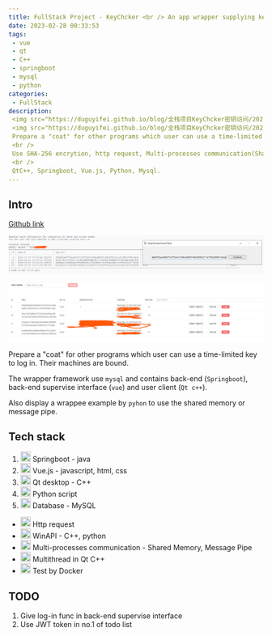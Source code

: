 ```yaml
---
title: FullStack Project - KeyChcker <br /> An app wrapper supplying key access with time and machine limited and communication between wrapper and wrappee.
date: 2023-02-28 00:33:53
tags:
 - vue
 - qt
 - C++
 - springboot
 - mysql
 - python
categories:
 - FullStack
description: 
 <img src="https://duguyifei.github.io/blog/全栈项目KeyChcker密钥访问/2023-02-27-20-49-51.png" >
 <img src="https://duguyifei.github.io/blog/全栈项目KeyChcker密钥访问/2023-02-27-21-04-32.png" >
 Prepare a "coat" for other programs which user can use a time-limited key to log in. User's machine is bound. Supervisor have has his own interface.
 <br />
 Use SHA-256 encrytion, http request, Multi-processes communication(Shared Memory, Message Pipe), Multithread, WinAPI.
 <br />
 QtC++, Springboot, Vue.js, Python, Mysql.
---
```



## Intro

[Github link](https://github.com/DuGuYifei/KeyChecker)

![](全栈项目KeyChcker密钥访问/2023-02-27-20-49-51.png)

![](全栈项目KeyChcker密钥访问/2023-02-27-21-04-32.png)

Prepare a "coat" for other programs which user can use a time-limited key to log in. Their machines are bound.

The wrapper framework use `mysql` and contains back-end (`Springboot`), back-end supervise interface (`vue`) and user client (`Qt c++`).

Also display a wrappee example by `pyhon` to use the shared memory or message pipe.

## Tech stack
1. <img src="https://user-images.githubusercontent.com/25181517/183891303-41f257f8-6b3d-487c-aa56-c497b880d0fb.png"  width="20" height="20"> Springboot - java
2. <img src="https://user-images.githubusercontent.com/25181517/117448124-a2da9800-af3e-11eb-85d2-bd1b69b65603.png"  width="20" height="20"> Vue.js - javascript, html, css
3. <img src="./qt.png"  width="20" height="20"> Qt desktop - C++
4. <img src="https://user-images.githubusercontent.com/25181517/183423507-c056a6f9-1ba8-4312-a350-19bcbc5a8697.png"  width="20" height="20"> Python script
5. <img src="https://user-images.githubusercontent.com/25181517/183896128-ec99105a-ec1a-4d85-b08b-1aa1620b2046.png"  width="20" height="20"> Database - MySQL


* <img src="https://user-images.githubusercontent.com/25181517/192107854-765620d7-f909-4953-a6da-36e1ef69eea6.png"  width="20" height="20"> Http request
* <img src="https://user-images.githubusercontent.com/25181517/186884150-05e9ff6d-340e-4802-9533-2c3f02363ee3.png"  width="20" height="20"> WinAPI - C++, python
* <img src="./multiprocess.png"  width="20" height="20"> Multi-processes communication - Shared Memory, Message Pipe
* <img src="./multithread.png"  width="20" height="20"> Multithread in Qt C++
* <img src="https://user-images.githubusercontent.com/25181517/117207330-263ba280-adf4-11eb-9b97-0ac5b40bc3be.png"  width="20" height="20"> Test by Docker

## TODO
1. Give log-in func in back-end supervise interface
2. Use JWT token in no.1 of todo list
